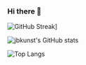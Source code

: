 ### Hi there 👋

![GitHub Streak](http://github-readme-streak-stats.herokuapp.com?user=jbkunst&hide_border=true)]

![jbkunst's GitHub stats](https://github-readme-stats.vercel.app/api?username=jbkunst&count_private=true&hide_border=true)

![Top Langs](https://github-readme-stats.vercel.app/api/top-langs/?username=jbkunst&count_private=true&hide_border=true)

